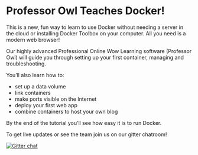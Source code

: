 # Professor Owl Teaches Docker!

This is a new, fun way to learn to use Docker without needing a server in the cloud or installing Docker Toolbox on your computer. All you need is a modern web browser! 

Our highly advanced Professional Online Wow Learning software (Professor Owl) will guide you through setting up your first container, managing and troubleshooting.

You’ll also learn how to:
- set up a data volume
- link containers
- make ports visible on the Internet
- deploy your first web app
- combine containers to host your own blog

By the end of the tutorial you’ll see how easy it is to run Docker.

To get live updates or see the team join us on our gitter chatroom!

[![Gitter chat](https://badges.gitter.im/gitterHQ/gitter.png)](https://gitter.im/booyaa/ProfessorOwl)
